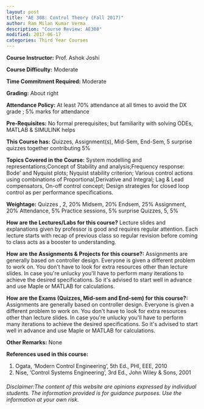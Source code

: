 ```yaml
---
layout: post
title: "AE 308: Control Theory (Fall 2017)"
author: Ram Milan Kumar Verma
description: "Course Review: AE308"
modified: 2017-06-17
categories: Third Year Courses
---
```


**Course Instructor:** Prof.  Ashok Joshi

**Course Difficulty:** Moderate

**Time Commitment Required:** Moderate

**Grading:** About right

**Attendance Policy:** At least 70% attendance at all times to avoid the DX grade ; 5% marks for attendance

**Pre-Requisites:** No formal prerequisites; but familiarity with solving ODEs, MATLAB & SIMULINK helps 

**This Course has:** Quizzes, Assignment(s), Mid-Sem, End-Sem, 5 surprise quizzes together contributing 5%

**Topics Covered in the Course:**
System modelling and representations;Concept of Stability and analysis;Frequency response: Bode' and Nyquist plots; Nyquist stability criterion;
Various control actions using combinations of Proportional,Derivative and Integral; Lag & Lead compensators, On-off control concept; Design strategies for closed loop control as per performance specifications.

**Weightage:**
Quizzes , 2, 20%
Midsem, 20%
Endsem, 25%
Assignment, 20%
Attendance, 5%
Practice sessions, 5%
surprise Quizzes, 5, 5%

**How are the Lectures/Labs for this course?**
Lecture slides and explanations given by professor is good and requires regular attention. Each lecture starts with recap of previous class so regular revision before coming to class acts as a booster to understanding.

**How are the Assignments & Projects for this course?:**
Assignments are generally based on controller design. Everyone is given a different problem to work on. You don't have to look for extra resources other than lecture slides. In case you're unlucky you'll have to perform many iterations to achieve the desired specifications. So it's advised to start well in advance and use Maple or MATLAB for calculations.

**How are the Exams (Quizzes, Mid-sem and End-sem) for this course?:**
Assignments are generally based on controller design. Everyone is given a different problem to work on. You don't have to look for extra resources other than lecture slides. In case you're unlucky you'll have to perform many iterations to achieve the desired specifications. So it's advised to start well in advance and use Maple or MATLAB for calculations.

**Other Remarks:**
None

**References used in this course:**
1. Ogata, ‘Modern Control Engineering’, 5th Ed., PHI, EEE, 2010
2. Nise, ‘Control Systems Engineering’, 3rd Ed., John Wiley & Sons, 2001

###### Disclaimer:The content of this website are opinions expressed by individual students. The information provided is for guidance purposes. Use the information at your own risk.